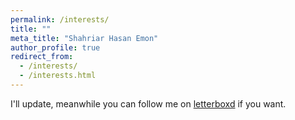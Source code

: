 ```yaml
---
permalink: /interests/
title: ""
meta_title: "Shahriar Hasan Emon"
author_profile: true
redirect_from: 
  - /interests/
  - /interests.html
---
```



I'll update, meanwhile you can follow me on [letterboxd](https://www.letterboxd.com/eeem0n) if you want.
